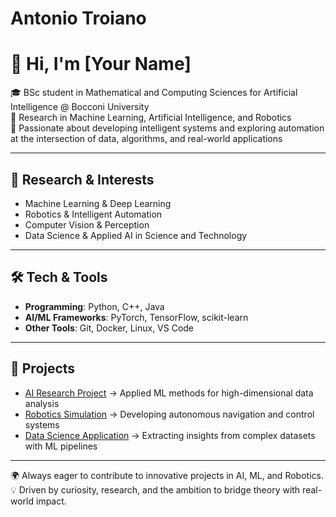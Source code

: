 # Antonio Troiano
# 👋 Hi, I'm [Your Name]

🎓 BSc student in Mathematical and Computing Sciences for Artificial Intelligence @ Bocconi University  
🔬 Research in Machine Learning, Artificial Intelligence, and Robotics  
🤖 Passionate about developing intelligent systems and exploring automation at the intersection of data, algorithms, and real-world applications  

---

## 🔭 Research & Interests
- Machine Learning & Deep Learning  
- Robotics & Intelligent Automation  
- Computer Vision & Perception  
- Data Science & Applied AI in Science and Technology  

---

## 🛠 Tech & Tools
- **Programming**: Python, C++, Java  
- **AI/ML Frameworks**: PyTorch, TensorFlow, scikit-learn  
- **Other Tools**: Git, Docker, Linux, VS Code  

---

## 🚀 Projects
- [AI Research Project](#) → Applied ML methods for high-dimensional data analysis  
- [Robotics Simulation](#) → Developing autonomous navigation and control systems  
- [Data Science Application](#) → Extracting insights from complex datasets with ML pipelines  

---

🌍 Always eager to contribute to innovative projects in AI, ML, and Robotics.  
💡 Driven by curiosity, research, and the ambition to bridge theory with real-world impact.  
